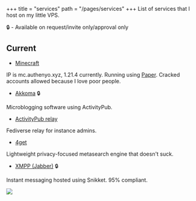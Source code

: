 +++
title = "services"
path = "/pages/services"
+++
List of services that I host on my little VPS.

🔒 - Available on request/invite only/approval only





## Current

- [Minecraft](https://mc.authenyo.xyz)

IP is mc.authenyo.xyz, 1.21.4 currently. Running using [Paper](https://papermc.io). Cracked accounts allowed because I love poor people.

- [Akkoma](https://akko.uglyretardedfaggots.org) 🔒

Microblogging software using ActivityPub.

- [ActivityPub relay](https://relay.authenyo.xyz)

Fediverse relay for instance admins.

- [4get](https://4get.authenyo.xyz)

Lightweight privacy-focused metasearch engine that doesn't suck. 


- [XMPP (Jabber)](https://xmpp.authenyo.xyz) 🔒

Instant messaging hosted using Snikket. 95% compliant.

<a href='https://compliance.conversations.im/server/xmpp.authenyo.xyz'><img src='https://compliance.conversations.im/badge/xmpp.authenyo.xyz'></a>